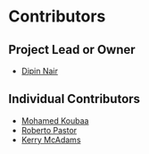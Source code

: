 # Contributors

## Project Lead or Owner

* [Dipin Nair](https://github.com/dipinknair)

## Individual Contributors

* [Mohamed Koubaa](https://github.com/koubaa)
* [Roberto Pastor](https://github.com/)
* [Kerry McAdams](https://github.com/klmcadams)